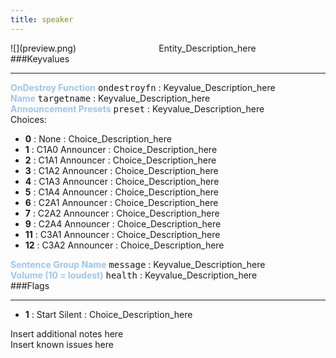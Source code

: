 ```yaml
---
title: speaker
---
```


<div class="container previewimg">
<div class="columns">
<div class="imagepadding column col-auto" markdown="1">![](preview.png)</div>
<div class="column">Entity_Description_here</div>
</div>
</div>
###Keyvalues
<hr>
<div class="entityentry" markdown="1">
<span style="color:#9fc5e8;"><b>OnDestroy Function</b></span> <kbd  class="tooltip" data-tooltip="string">ondestroyfn</kbd> :
Keyvalue_Description_here
</div>
<div class="entityentry" markdown="1">
<span style="color:#9fc5e8;"><b>Name</b></span> <kbd  class="tooltip" data-tooltip="target_source">targetname</kbd> :
Keyvalue_Description_here
</div>
<div class="entityentry" markdown="1">
<span style="color:#9fc5e8;"><b>Announcement Presets</b></span> <kbd  class="tooltip" data-tooltip="choices">preset</kbd> :
Keyvalue_Description_here
<div class="accordion">
<input type="checkbox" id="accordion-1" name="accordion-checkbox" hidden>
<label class="accordion-header" for="accordion-1">
<i class="icon icon-arrow-right mr-1"></i>
Choices:
</label>
<div class="accordion-body">
<ul>
<li><b>0</b></span> : None : Choice_Description_here</li>
<li><b>1</b></span> : C1A0 Announcer : Choice_Description_here</li>
<li><b>2</b></span> : C1A1 Announcer : Choice_Description_here</li>
<li><b>3</b></span> : C1A2 Announcer : Choice_Description_here</li>
<li><b>4</b></span> : C1A3 Announcer : Choice_Description_here</li>
<li><b>5</b></span> : C1A4 Announcer : Choice_Description_here</li>
<li><b>6</b></span> : C2A1 Announcer : Choice_Description_here</li>
<li><b>7</b></span> : C2A2 Announcer : Choice_Description_here</li>
<li><b>9</b></span> : C2A4 Announcer : Choice_Description_here</li>
<li><b>11</b></span> : C3A1 Announcer : Choice_Description_here</li>
<li><b>12</b></span> : C3A2 Announcer : Choice_Description_here</li>
</ul>
</div>
</div>
</div>
<div class="entityentry" markdown="1">
<span style="color:#9fc5e8;"><b>Sentence Group Name</b></span> <kbd  class="tooltip" data-tooltip="string">message</kbd> :
Keyvalue_Description_here
</div>
<div class="entityentry" markdown="1">
<span style="color:#9fc5e8;"><b>Volume (10 = loudest)</b></span> <kbd  class="tooltip" data-tooltip="integer">health</kbd> :
Keyvalue_Description_here
</div>
###Flags
<hr>
<div class="entityflags">
<ul>
<li><b>1</b></span> : Start Silent : Choice_Description_here</li>
</ul>
</div>
<div class="notices blue">Insert additional notes here</div>
<div class="notices red">Insert known issues here</div>
